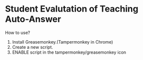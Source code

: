 # Student Evalutation of Teaching Auto-Answer
How to use?
1. Install Greasemonkey.(Tampermonkey in Chrome)
2. Create a new script.
3. ENABLE script in the tampermonkey/greasemonkey icon
